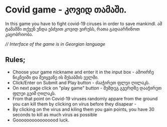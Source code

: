 # Covid game - კოვიდ თამაში.

In this game you have to fight covid-19 ciruses in order to save mankindl.
ამ ტამაშში თქვენ უნდა ებძვით კოვიდ ვირუსს, რათა გადაარჩინოთ კაცობრიობა.

_// Interface of the game is in Georgian language_ 

## Rules;
 - Choose your game nickname and enter it in the input box - ამოირჩე ნიკნეიმი და შეიყვანე ის შესაბმის ველში.
 - Click/Enter on Submit and Play button - ძააჭირეთ ფლეი ღილაკს.
 - On next page click on "play game" button - შემდეგ გვერდზე დააჭირეთ ფლეი გეიმ ღილაკს. 
 - From that point on Covid-19 viruses randomly appare from the ground you can kill them by clicking on virus before they disapear - 
 - By clicking on the virus and kiling them you gain points, you have 30 seconds to kill as much virus as possible
 - Goooooooooooooood luck. 

